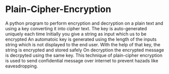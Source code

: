 # Plain-Cipher-Encryption
A python program to perform encryption and decryption on a plain text and using a key converting it into cipher text. The key is auto-generated uniquely  each time 
Initially you give  a string as input which us to be encrypted
An automatoic key is generated using the length of the inputs string which is not displayed to the end user.
With the help of that key, the string is encrypted and stored safely
On decryption the encrypted message is decrpyted using the same key.
This technique of plain-cipher encryption is used to send confidential message over internet to prevent hazads like eavesdropping.
